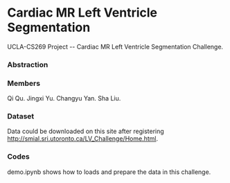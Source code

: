 # Cardiac MR Left Ventricle Segmentation
UCLA-CS269 Project -- Cardiac MR Left Ventricle Segmentation Challenge.

### Abstraction
  
  
### Members
Qi Qu. 
Jingxi Yu. 
Changyu Yan. 
Sha Liu. 

### Dataset
Data could be downloaded on this site after registering http://smial.sri.utoronto.ca/LV_Challenge/Home.html. 

### Codes 
demo.ipynb shows how to loads and prepare the data in this challenge. 
